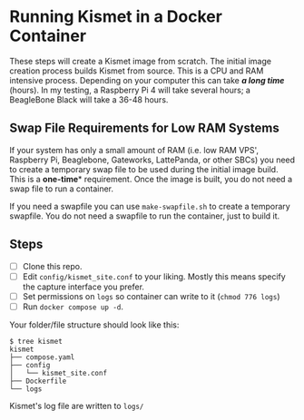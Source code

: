 # Running Kismet in a Docker Container

These steps will create a Kismet image from scratch.  The initial image creation process builds Kismet from source.  This is a CPU and RAM intensive process.  Depending on your computer this can take ***a long time*** (hours).  In my testing, a Raspberry Pi 4 will take several hours; a BeagleBone Black will take a 36-48 hours.

## Swap File Requirements for Low RAM Systems

If your system has only a small amount of RAM (i.e. low RAM VPS', Raspberry Pi, Beaglebone, Gateworks, LattePanda, or other SBCs) you need to create a temporary swap file to be used during the initial image build.  This is a **one-time*** requirement.  Once the image is built, you do not need a swap file to run a container.

If you need a swapfile you can use `make-swapfile.sh` to create a temporary swapfile.  You do not need a swapfile to run the container, just to build it.

## Steps

- [ ] Clone this repo.  
- [ ] Edit `config/kismet_site.conf` to your liking.  Mostly this means specify the capture interface you prefer.
- [ ] Set permissions on `logs` so container can write to it (`chmod 776 logs`)
- [ ] Run `docker compose up -d`.

Your folder/file structure should look like this:

```shell
$ tree kismet
kismet
├── compose.yaml
├── config
│   └── kismet_site.conf
├── Dockerfile
└── logs
```

Kismet's log file are written to `logs/`